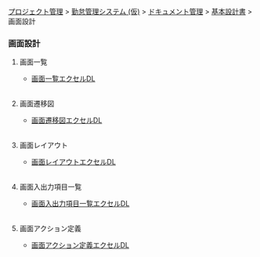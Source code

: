[プロジェクト管理](../../../../../index.html) > [勤怠管理システム (仮)](../../../../index.html) > [ドキュメント管理](../../../index.html) > [基本設計書](../../index.html) > 画面設計

### 画面設計

1. 画面一覧<br>
   * [画面一覧エクセルDL](./画面一覧.xlsx)<br><br>

2. 画面遷移図<br>
   * [画面遷移図エクセルDL](./画面遷移図.xlsx)<br><br>

3. 画面レイアウト<br>
   * [画面レイアウトエクセルDL](./画面レイアウト.xlsx)<br><br>

4. 画面入出力項目一覧<br>
   * [画面入出力項目一覧エクセルDL](./画面入出力項目一覧.xlsx)<br><br>

5. 画面アクション定義<br>
   * [画面アクション定義エクセルDL](./画面アクション定義.xlsx)<br><br>
